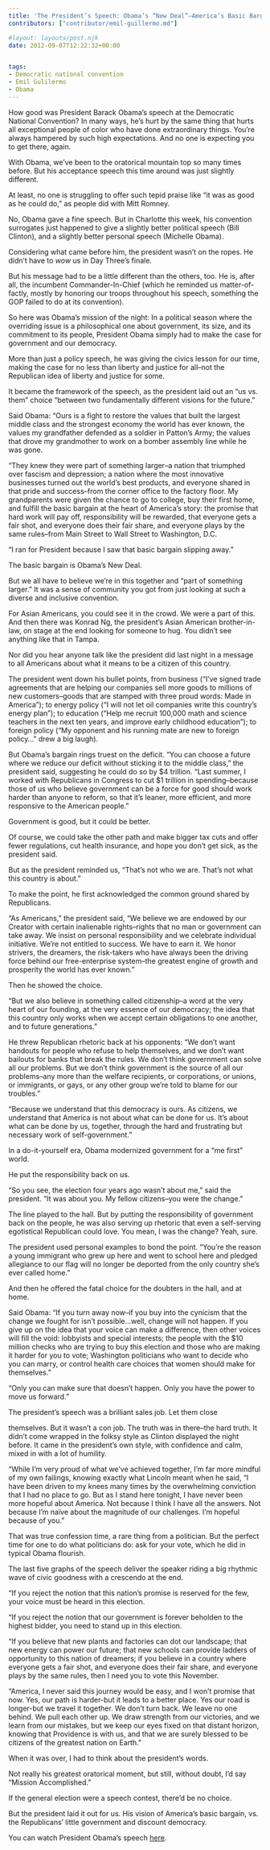 ```yaml
---
title: 'The President’s Speech: Obama’s “New Deal”–America’s Basic Bargain'
contributors: ["contributor/emil-guillermo.md"]

#layout: layouts/post.njk
date: 2012-09-07T12:22:32+00:00


tags:
- Democratic national convention
- Emil Gulilermo
- Obama
---
```


How good was President Barack Obama’s speech at the Democratic National
Convention? In many ways, he’s hurt by the same thing that hurts all exceptional
people of color who have done extraordinary things. You’re always hampered by
such high expectations. And no one is expecting you to get there, again.

With Obama, we’ve been to the oratorical mountain top so many times before. But
his acceptance speech this time around was just slightly different.

At least, no one is struggling to offer such tepid praise like “it was as good
as he could do,” as people did with Mitt Romney.

No, Obama gave a fine speech. But in Charlotte this week, his convention
surrogates just happened to give a slightly better political speech (Bill
Clinton), and a slightly better personal speech (Michelle Obama).

Considering what came before him, the president wasn’t on the ropes. He didn’t
have to _wow_ us in Day Three’s finale.

But his message had to be a little different than the others, too. He is, after
all, the incumbent Commander-In-Chief (which he reminded us matter-of-factly,
mostly by honoring our troops throughout his speech, something the GOP failed to
do at its convention).

So here was Obama’s mission of the night: In a political season where the
overriding issue is a philosophical one about government, its size, and its
commitment to its people, President Obama simply had to make the case for
government and our democracy.

More than just a policy speech, he was giving the civics lesson for our time,
making the case for no less than liberty and justice for all–not the Republican
idea of liberty and justice for some.

It became the framework of the speech, as the president laid out an “us vs.
them” choice  “between two fundamentally different visions for the future.”

Said Obama: “Ours is a fight to restore the values that built the largest middle
class and the strongest economy the world has ever known, the values my
grandfather defended as a soldier in Patton’s Army; the values that drove my
grandmother to work on a bomber assembly line while he was gone.

“They knew they were part of something larger–a nation that triumphed over
fascism and depression; a nation where the most innovative businesses turned out
the world’s best products, and everyone shared in that pride and success–from
the corner office to the factory floor. My grandparents were given the chance to
go to college, buy their first home, and fulfill the basic bargain at the heart
of America’s story: the promise that hard work will pay off, responsibility will
be rewarded, that everyone gets a fair shot, and everyone does their fair share,
and everyone plays by the same rules–from Main Street to Wall Street to
Washington, D.C.

“I ran for President because I saw that basic bargain slipping away.”

The basic bargain is Obama’s New Deal.

But we all have to believe we’re in this together and “part of something
larger.” It was a sense of community you got from just looking at such a diverse
and inclusive convention.

For Asian Americans, you could see it in the crowd. We were a part of this. And
then there was Konrad Ng, the president’s Asian American brother-in-law, on
stage at the end looking for someone to hug. You didn’t see anything like that
in Tampa.

Nor did you hear anyone talk like the president did last night in a message to
all Americans about what it means to be a citizen of this country.

The president went down his bullet points, from business (“I’ve signed trade
agreements that are helping our companies sell more goods to millions of new
customers–goods that are stamped with three proud words: Made in America”); to
energy policy (“I will not let oil companies write this country’s energy plan”);
to education (“Help me recruit 100,000 math and science teachers in the next ten
years, and improve early childhood education”); to foreign policy (“My opponent
and his running mate are new to foreign policy…” drew a big laugh).

But Obama’s bargain rings truest on the deficit. “You can choose a future where
we reduce our deficit without sticking it to the middle class,” the president
said, suggesting he could do so by $4 trillion. “Last summer, I worked with
Republicans in Congress to cut $1 trillion in spending–because those of us who
believe government can be a force for good should work harder than anyone to
reform, so that it’s leaner, more efficient, and more responsive to the American
people.”

Government is good, but it could be better.

Of course, we could take the other path and make bigger tax cuts and offer fewer
regulations, cut health insurance, and hope you don’t get sick, as the president
said.

But as the president reminded us, “That’s not who we are. That’s not what this
country is about.”

To make the point, he first acknowledged the common ground shared by
Republicans.

“As Americans,” the president said, “We believe we are endowed by our Creator
with certain inalienable rights–rights that no man or government can take away.
We insist on personal responsibility and we celebrate individual initiative.
We’re not entitled to success. We have to earn it. We honor strivers, the
dreamers, the risk-takers who have always been the driving force behind our
free-enterprise system–the greatest engine of growth and prosperity the world
has ever known.”

Then he showed the choice.

“But we also believe in something called citizenship–a word at the very heart of
our founding, at the very essence of our democracy; the idea that this country
only works when we accept certain obligations to one another, and to future
generations.”

He threw Republican rhetoric back at his opponents: “We don’t want handouts for
people who refuse to help themselves, and we don’t want bailouts for banks that
break the rules. We don’t think government can solve all our problems. But we
don’t think government is the source of all our problems–any more than the
welfare recipients, or corporations, or unions, or immigrants, or gays, or any
other group we’re told to blame for our troubles.”

“Because we understand that this democracy is ours. As citizens, we understand
that America is not about what can be done for us. It’s about what can be done
by us, together, through the hard and frustrating but necessary work of
self-government.”

In a do-it-yourself era, Obama modernized government for a “me first” world.

He put the responsibility back on us.

“So you see, the election four years ago wasn’t about me,” said the president.
“It was about you. My fellow citizens–you were the change.”

The line played to the hall. But by putting the responsibility of government
back on the people, he was also serving up rhetoric that even a self-serving
egotistical Republican could love. You mean, I was the change? Yeah, sure.

The president used personal examples to bond the point. “You’re the reason a
young immigrant who grew up here and went to school here and pledged allegiance
to our flag will no longer be deported from the only country she’s ever called
home.”

And then he offered the fatal choice for the doubters in the hall, and at home.

Said Obama: “If you turn away now–if you buy into the cynicism that the change
we fought for isn’t possible…well, change will not happen. If you give up on the
idea that your voice can make a difference, then other voices will fill the
void: lobbyists and special interests; the people with the $10 million checks
who are trying to buy this election and those who are making it harder for you
to vote; Washington politicians who want to decide who you can marry, or control
health care choices that women should make for themselves.”

“Only you can make sure that doesn’t happen. Only you have the power to move us
forward.”

The president’s speech was a brilliant sales job. Let them close

themselves. But it wasn’t a con job. The truth was in there–the hard truth. It
didn’t come wrapped in the folksy style as Clinton displayed the night before.
It came in the president’s own style, with confidence and calm, mixed in with a
lot of humility.

“While I’m very proud of what we’ve achieved together, I’m far more mindful of
my own failings, knowing exactly what Lincoln meant when he said, “I have been
driven to my knees many times by the overwhelming conviction that I had no place
to go. But as I stand here tonight, I have never been more hopeful about
America. Not because I think I have all the answers. Not because I’m naïve about
the magnitude of our challenges. I’m hopeful because of you.”

That was true confession time, a rare thing from a politician. But the perfect
time for one to do what politicians do: ask for your vote, which he did in
typical Obama flourish.

The last five graphs of the speech deliver the speaker riding a big rhythmic
wave of civic goodness with a crescendo at the end.

“If you reject the notion that this nation’s promise is reserved for the few,
your voice must be heard in this election.

“If you reject the notion that our government is forever beholden to the highest
bidder, you need to stand up in this election.

“If you believe that new plants and factories can dot our landscape; that new
energy can power our future; that new schools can provide ladders of opportunity
to this nation of dreamers; if you believe in a country where everyone gets a
fair shot, and everyone does their fair share, and everyone plays by the same
rules, then I need you to vote this November.

“America, I never said this journey would be easy, and I won’t promise that now.
Yes, our path is harder-but it leads to a better place. Yes our road is
longer-but we travel it together. We don’t turn back. We leave no one behind. We
pull each other up. We draw strength from our victories, and we learn from our
mistakes, but we keep our eyes fixed on that distant horizon, knowing that
Providence is with us, and that we are surely blessed to be citizens of the
greatest nation on Earth.”

When it was over, I had to think about the president’s words.

Not really his greatest oratorical moment, but still, without doubt, I’d say
“Mission Accomplished.”

If the general election were a speech contest, there’d be no choice.

But the president laid it out for us. His vision of America’s basic bargain, vs.
the Republicans’ little government and discount democracy.

You can watch President Obama’s speech [here][1].

[1]: https://www.c-span.org/DNC/Events/Pres-Obama-You-Elected-Me-to-Tell-You-the-Truth/10737433893-1/
